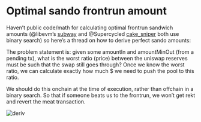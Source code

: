# Optimal sando frontrun amount

Haven’t public code/math for calculating optimal frontrun sandwich amounts (@libevm’s [subway](https://github.com/libevm/subway) and @Supercycled [cake_sniper](https://github.com/Supercycled/cake_sniper) both use binary search) so here’s a thread on how to derive perfect sando amounts: 

The problem statement is: given some amountIn and amountMinOut (from a pending tx), what is the worst ratio (price) between the uniswap reserves must be such that the swap still goes through? Once we know the worst ratio, we can calculate exactly how much $ we need to push the pool to this ratio.  

We should do this onchain at the time of execution, rather than offchain in a binary search. So that if someone beats us to the frontrun, we won’t get rekt and revert the meat transaction. 

![deriv](https://user-images.githubusercontent.com/97774772/149609045-839f12a0-ad20-477b-b968-f0058047fbd3.png)
